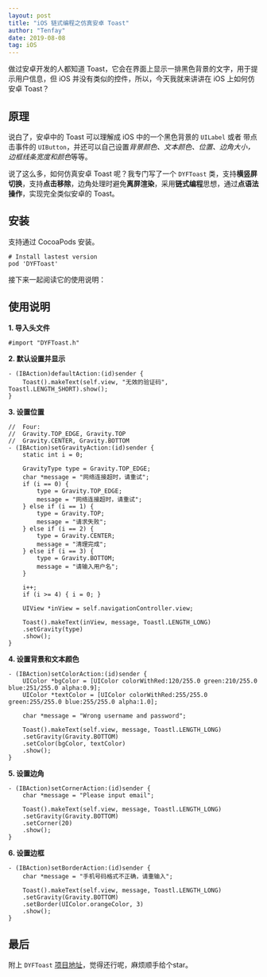 ```yaml
---
layout: post
title: "iOS 链式编程之仿真安卓 Toast"
author: "Tenfay"
date: 2019-08-08
tag: iOS
---
```



做过安卓开发的人都知道 Toast，它会在界面上显示一排黑色背景的文字，用于提示用户信息，但 iOS 并没有类似的控件，所以，今天我就来讲讲在 iOS 上如何仿安卓 Toast？

## 原理

说白了，安卓中的 Toast 可以理解成 iOS 中的一个黑色背景的 `UILabel` 或者 带点击事件的 `UIButton`，并还可以自己设置*背景颜色、文本颜色、位置、边角大小，边框线条宽度和颜色*等等。

说了这么多，如何仿真安卓 Toast 呢？我专门写了一个 `DYFToast` 类，支持**横竖屏切换**，支持**点击移除**，边角处理时避免**离屏渲染**，采用**链式编程**思想，通过**点语法操作**，实现完全类似安卓的 Toast。

## 安装

支持通过 CocoaPods 安装。

```
# Install lastest version
pod 'DYFToast'
```

接下来一起阅读它的使用说明：

## 使用说明

**1. 导入头文件**

```
#import "DYFToast.h"
```

**2. 默认设置并显示**

```
- (IBAction)defaultAction:(id)sender {
    Toast().makeText(self.view, "无效的验证码", Toastl.LENGTH_SHORT).show();
}
```

**3. 设置位置**

```
//  Four: 
//  Gravity.TOP_EDGE, Gravity.TOP
//  Gravity.CENTER, Gravity.BOTTOM
- (IBAction)setGravityAction:(id)sender {
    static int i = 0;

    GravityType type = Gravity.TOP_EDGE;
    char *message = "网络连接超时，请重试";
    if (i == 0) {
        type = Gravity.TOP_EDGE;
        message = "网络连接超时，请重试";
    } else if (i == 1) {
        type = Gravity.TOP;
        message = "请求失败";
    } else if (i == 2) {
        type = Gravity.CENTER;
        message = "清理完成";
    } else if (i == 3) {
        type = Gravity.BOTTOM;
        message = "请输入用户名";
    }

    i++;
    if (i >= 4) { i = 0; }

    UIView *inView = self.navigationController.view;
    
    Toast().makeText(inView, message, Toastl.LENGTH_LONG)
    .setGravity(type)
    .show();
}
```

**4. 设置背景和文本颜色**

```
- (IBAction)setColorAction:(id)sender {
    UIColor *bgColor = [UIColor colorWithRed:120/255.0 green:210/255.0 blue:251/255.0 alpha:0.9];
    UIColor *textColor = [UIColor colorWithRed:255/255.0 green:255/255.0 blue:255/255.0 alpha:1.0];
    
    char *message = "Wrong username and password";
    
    Toast().makeText(self.view, message, Toastl.LENGTH_LONG)
    .setGravity(Gravity.BOTTOM)
    .setColor(bgColor, textColor)
    .show();
}
```

**5. 设置边角**

```
- (IBAction)setCornerAction:(id)sender {
    char *message = "Please input email";
    
    Toast().makeText(self.view, message, Toastl.LENGTH_LONG)
    .setGravity(Gravity.BOTTOM)
    .setCorner(20)
    .show();
}
```

**6. 设置边框**

```
- (IBAction)setBorderAction:(id)sender {
    char *message = "手机号码格式不正确，请重输入";
    
    Toast().makeText(self.view, message, Toastl.LENGTH_LONG)
    .setGravity(Gravity.BOTTOM)
    .setBorder(UIColor.orangeColor, 3)
    .show();
}
```

## 最后

附上 `DYFToast` [项目地址](https://github.com/itenfay/DYFToast)，觉得还行呢，麻烦顺手给个star。
